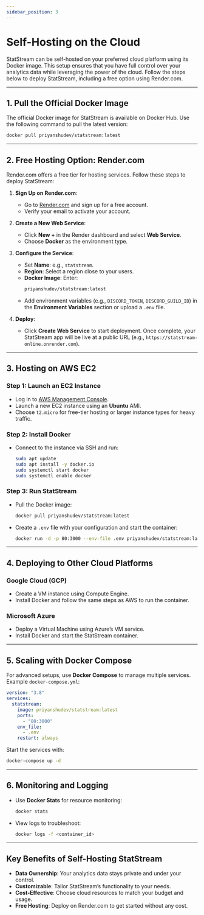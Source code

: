 ```yaml
---
sidebar_position: 3
---
```


# Self-Hosting on the Cloud

StatStream can be self-hosted on your preferred cloud platform using its Docker image. This setup ensures that you have full control over your analytics data while leveraging the power of the cloud. Follow the steps below to deploy StatStream, including a free option using Render.com.

---

## 1. **Pull the Official Docker Image**

The official Docker image for StatStream is available on Docker Hub. Use the following command to pull the latest version:

```bash
docker pull priyanshudev/statstream:latest
```

---

## 2. **Free Hosting Option: Render.com**

Render.com offers a free tier for hosting services. Follow these steps to deploy StatStream:

1. **Sign Up on Render.com**:

   - Go to [Render.com](https://render.com/) and sign up for a free account.
   - Verify your email to activate your account.

2. **Create a New Web Service**:

   - Click **New +** in the Render dashboard and select **Web Service**.
   - Choose **Docker** as the environment type.

3. **Configure the Service**:

   - Set **Name**: e.g., `statstream`.
   - **Region**: Select a region close to your users.
   - **Docker Image**: Enter:
     ```bash
     priyanshudev/statstream:latest
     ```
   - Add environment variables (e.g., `DISCORD_TOKEN`, `DISCORD_GUILD_ID`) in the **Environment Variables** section or upload a `.env` file.

4. **Deploy**:
   - Click **Create Web Service** to start deployment. Once complete, your StatStream app will be live at a public URL (e.g., `https://statstream-online.onrender.com`).

---

## 3. **Hosting on AWS EC2**

### Step 1: Launch an EC2 Instance

- Log in to [AWS Management Console](https://aws.amazon.com/console/).
- Launch a new EC2 instance using an **Ubuntu** AMI.
- Choose `t2.micro` for free-tier hosting or larger instance types for heavy traffic.

### Step 2: Install Docker

- Connect to the instance via SSH and run:
  ```bash
  sudo apt update
  sudo apt install -y docker.io
  sudo systemctl start docker
  sudo systemctl enable docker
  ```

### Step 3: Run StatStream

- Pull the Docker image:
  ```bash
  docker pull priyanshudev/statstream:latest
  ```
- Create a `.env` file with your configuration and start the container:
  ```bash
  docker run -d -p 80:3000 --env-file .env priyanshudev/statstream:latest
  ```

---

## 4. **Deploying to Other Cloud Platforms**

### Google Cloud (GCP)

- Create a VM instance using Compute Engine.
- Install Docker and follow the same steps as AWS to run the container.

### Microsoft Azure

- Deploy a Virtual Machine using Azure’s VM service.
- Install Docker and start the StatStream container.

---

## 5. **Scaling with Docker Compose**

For advanced setups, use **Docker Compose** to manage multiple services. Example `docker-compose.yml`:

```yaml
version: "3.8"
services:
  statstream:
    image: priyanshudev/statstream:latest
    ports:
      - "80:3000"
    env_file:
      - .env
    restart: always
```

Start the services with:

```bash
docker-compose up -d
```

---

## 6. **Monitoring and Logging**

- Use **Docker Stats** for resource monitoring:
  ```bash
  docker stats
  ```
- View logs to troubleshoot:
  ```bash
  docker logs -f <container_id>
  ```

---

## Key Benefits of Self-Hosting StatStream

- **Data Ownership**: Your analytics data stays private and under your control.
- **Customizable**: Tailor StatStream’s functionality to your needs.
- **Cost-Effective**: Choose cloud resources to match your budget and usage.
- **Free Hosting**: Deploy on Render.com to get started without any cost.
